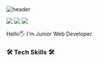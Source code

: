 <!--
**seungwanRyu01/seungwanRyu01** is a ✨ _special_ ✨ repository because its `README.md` (this file) appears on your GitHub profile.

Here are some ideas to get you started:

- 🔭 I’m currently working on ...
- 🌱 I’m currently learning ...
- 👯 I’m looking to collaborate on ...
- 🤔 I’m looking for help with ...
- 💬 Ask me about ...
- 📫 How to reach me: ...
- 😄 Pronouns: ...
- ⚡ Fun fact: ...
-->

![header](https://capsule-render.vercel.app/api?type=slice&color=auto&height=200&section=header&text=Seungwan%20Ryu&fontSize=90)

<img src="https://img.shields.io/badge/seungwan6255@gmail.com-EA4335?style=flat-square&logo=Gmail&logoColor=white"/> <a href="https://velog.io/@ryu0114"><img src="https://img.shields.io/badge/-Velog-20c997?style=flat"/></a> <a href="https://www.instagram.com/spider_wani/"><img src="https://img.shields.io/badge/-Instagram-E4405F?style=flat-square&logo=Instagram&logoColor=white"/></a>

Hello🖐 I'm Junior Web Developer.


### 🛠 Tech Skills 🛠

